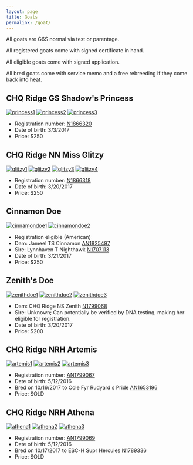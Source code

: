 ```yaml
---
layout: page
title: Goats
permalink: /goat/
---
```


All goats are G6S normal via test or parentage.

All registered goats come with signed certificate in hand.

All eligible goats come with signed application.

All bred goats come with service memo and a free rebreeding if they come back into heat.

## CHQ Ridge GS Shadow's Princess

[![princess1](https://farm5.staticflickr.com/4584/24274690818_21762be429_m.jpg)](https://farm5.staticflickr.com/4584/24274690818_21762be429_c.jpg)
[![princess2](https://farm5.staticflickr.com/4446/38126803261_0b2c286260_m.jpg)](https://farm5.staticflickr.com/4446/38126803261_0b2c286260_c.jpg)
[![princess3](https://farm5.staticflickr.com/4541/26350135059_99ab3fd939_m.jpg)](https://farm5.staticflickr.com/4541/26350135059_99ab3fd939_c.jpg)

* Registration number: [N1866320](http://www.adgagenetics.org/GoatDetail.aspx?RegNumber=N001866320)
* Date of birth: 3/3/2017
* Price: $250

## CHQ Ridge NN Miss Glitzy

[![glitzy1](https://farm5.staticflickr.com/4584/37417501604_938bd78bae_m.jpg)](https://farm5.staticflickr.com/4584/37417501604_938bd78bae_c.jpg)
[![glitzy2](https://farm5.staticflickr.com/4569/24274692448_dfa3628603_m.jpg)](https://farm5.staticflickr.com/4569/24274692448_dfa3628603_c.jpg)
[![glitzy3](https://farm5.staticflickr.com/4501/24274691638_3a32336a4e_m.jpg)](https://farm5.staticflickr.com/4501/24274691638_3a32336a4e_c.jpg)
[![glitzy4](https://farm5.staticflickr.com/4540/38126802431_8c7180ee95_m.jpg)](https://farm5.staticflickr.com/4540/38126802431_8c7180ee95_c.jpg)

* Registration number: [N1866318](http://www.adgagenetics.org/GoatDetail.aspx?RegNumber=N001866318)
* Date of birth: 3/20/2017
* Price: $250

## Cinnamon Doe

[![cinnamondoe1](https://farm5.staticflickr.com/4509/26349992229_3c32ae39f6_m.jpg)](https://farm5.staticflickr.com/4509/26349992229_3c32ae39f6_c.jpg)
[![cinnamondoe2](https://farm5.staticflickr.com/4515/26349988059_461a813949_m.jpg)](https://farm5.staticflickr.com/4515/26349988059_461a813949_c.jpg)

* Registration eligible (American)
* Dam: Jameel TS Cinnamon [AN1825497](http://www.adgagenetics.org/GoatDetail.aspx?RegNumber=N001825497)
* Sire: Lynnhaven T Nighthawk [N1707113](http://www.adgagenetics.org/GoatDetail.aspx?RegNumber=N001707113)
* Date of birth: 3/21/2017
* Price: $250

## Zenith's Doe

[![zenithdoe1](https://farm5.staticflickr.com/4501/38126691881_087bb0fe8a_m.jpg)](https://farm5.staticflickr.com/4501/38126691881_087bb0fe8a_c.jpg)
[![zenithdoe2](https://farm5.staticflickr.com/4521/26349994659_7d4a6c5fa5_m.jpg)](https://farm5.staticflickr.com/4521/26349994659_7d4a6c5fa5_c.jpg)
[![zenithdoe3](https://farm5.staticflickr.com/4560/24274683428_ac1443d81e_m.jpg)](https://farm5.staticflickr.com/4560/24274683428_ac1443d81e_c.jpg)

* Dam: CHQ Ridge NS Zenith [N1799068](http://www.adgagenetics.org/GoatDetail.aspx?RegNumber=N001799068)
* Sire: Unknown; Can potentially be verified by DNA testing, making her eligible for registration.
* Date of birth: 3/20/2017
* Price: $200

## CHQ Ridge NRH Artemis

[![artemis1](https://farm5.staticflickr.com/4444/38072364126_c51ef82abe_m.jpg)](https://farm5.staticflickr.com/4444/38072364126_c51ef82abe_c.jpg)
[![artemis2](https://farm5.staticflickr.com/4583/24274681018_a77481175f_m.jpg)](https://farm5.staticflickr.com/4583/24274681018_a77481175f_c.jpg)
[![artemis3](https://farm5.staticflickr.com/4444/26349991029_5558c78508_m.jpg)](https://farm5.staticflickr.com/4444/26349991029_5558c78508_c.jpg)

* Registration number: [AN1799067](http://www.adgagenetics.org/GoatDetail.aspx?RegNumber=N001799067)
* Date of birth: 5/12/2016
* Bred on 10/16/2017 to Cole Fyr Rudyard's Pride [AN1653196](http://www.adgagenetics.org/GoatDetail.aspx?RegNumber=N001653196)
* Price: SOLD

## CHQ Ridge NRH Athena

[![athena1](https://farm5.staticflickr.com/4525/26350136409_201e4f0ee0_m.jpg)](https://farm5.staticflickr.com/4525/26350136409_201e4f0ee0_c.jpg)
[![athena2](https://farm5.staticflickr.com/4459/38126797581_082dbf1d10_m.jpg)](https://farm5.staticflickr.com/4459/38126797581_082dbf1d10_c.jpg)
[![athena3](https://farm5.staticflickr.com/4566/26350143509_6d242cd23d_m.jpg)](https://farm5.staticflickr.com/4566/26350143509_6d242cd23d_c.jpg)

* Registration number: [AN1799069](http://www.adgagenetics.org/GoatDetail.aspx?RegNumber=N001799069)
* Date of birth: 5/12/2016
* Bred on 10/17/2017 to ESC-H Supr Hercules [N1789336](http://www.adgagenetics.org/GoatDetail.aspx?RegNumber=N001789336)
* Price: SOLD
